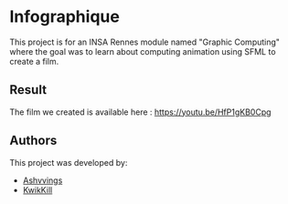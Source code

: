 # Infographique

This project is for an INSA Rennes module named "Graphic Computing" where the goal was to learn about computing animation using SFML to create a film.

## Result

The film we created is available here : https://youtu.be/HfP1gKB0Cpg

## Authors

This project was developed by:
- [Ashvvings](https://github.com/Ashvvings)
- [KwikKill](https://github.com/KwikKill)
